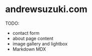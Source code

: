 # andrewsuzuki.com

TODO:
- contact form
- about page content
- image gallery and lightbox
- Markdown MDX
